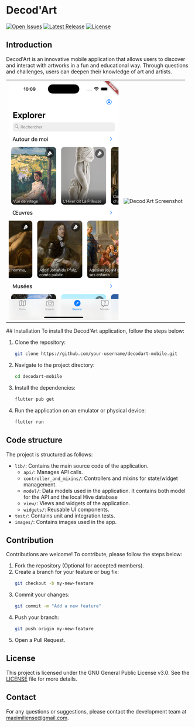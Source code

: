 # Decod'Art

[![Open Issues](https://img.shields.io/github/issues/your-username/decodart-mobile)](https://github.com/your-username/decodart-mobile/issues)
[![Latest Release](https://img.shields.io/github/v/release/your-username/decodart-mobile)](https://github.com/your-username/decodart-mobile/releases)
[![License](https://img.shields.io/github/license/your-username/decodart-mobile)](https://github.com/your-username/decodart-mobile/blob/main/LICENSE)


## Introduction
Decod'Art is an innovative mobile application that allows users to discover and interact with artworks in a fun and educational way. Through questions and challenges, users can deepen their knowledge of art and artists.

<table>
  <tr>
    <td><img src="images/screenshot.png" alt="Decod'Art Screenshot" width="300"></td>
    <td><img src="images/screenshot2.png" alt="Decod'Art Screenshot" width="300"></td>
  </tr>
</table>
## Installation
To install the Decod'Art application, follow the steps below:

1. Clone the repository:
    ```sh
    git clone https://github.com/your-username/decodart-mobile.git
    ```
2. Navigate to the project directory:
    ```sh
    cd decodart-mobile
    ```
3. Install the dependencies:
    ```sh
    flutter pub get
    ```
4. Run the application on an emulator or physical device:
    ```sh
    flutter run
    ```

## Code structure
The project is structured as follows:

- `lib/`: Contains the main source code of the application.
  - `api/`: Manages API calls.
  - `controller_and_mixins/`: Controllers and mixins for state/widget management.
  - `model/`: Data models used in the application. It contains both model for the API and the local Hive database
  - `view/`: Views and widgets of the application.
  - `widgets/`: Reusable UI components.
- `test/`: Contains unit and integration tests.
- `images/`: Contains images used in the app.

## Contribution
Contributions are welcome! To contribute, please follow the steps below:

1. Fork the repository (Optional for accepted members).
2. Create a branch for your feature or bug fix:
    ```sh
    git checkout -b my-new-feature
    ```
3. Commit your changes:
    ```sh
    git commit -m "Add a new feature"
    ```
4. Push your branch:
    ```sh
    git push origin my-new-feature
    ```
5. Open a Pull Request.

## License
This project is licensed under the GNU General Public License v3.0. See the [LICENSE](LICENSE) file for more details.

## Contact
For any questions or suggestions, please contact the development team at maximiliense@gmail.com.